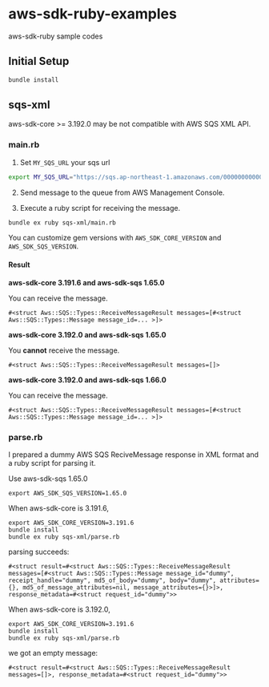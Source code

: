 # aws-sdk-ruby-examples

aws-sdk-ruby sample codes

## Initial Setup

```.sh
bundle install
```

## sqs-xml

aws-sdk-core >= 3.192.0 may be not compatible with AWS SQS XML API.

### main.rb

1. Set `MY_SQS_URL` your sqs url

```.sh
export MY_SQS_URL="https://sqs.ap-northeast-1.amazonaws.com/000000000000/my_sqs_url"
```

2. Send message to the queue from AWS Management Console.

3. Execute a ruby script for receiving the message.

```.sh
bundle ex ruby sqs-xml/main.rb
```

You can customize gem versions with `AWS_SDK_CORE_VERSION` and `AWS_SDK_SQS_VERSION`.

#### Result

**aws-sdk-core 3.191.6 and aws-sdk-sqs 1.65.0**

You can receive the message.

```
#<struct Aws::SQS::Types::ReceiveMessageResult messages=[#<struct Aws::SQS::Types::Message message_id=... >]>
```

**aws-sdk-core 3.192.0 and aws-sdk-sqs 1.65.0**

You **cannot** receive the message.

```
#<struct Aws::SQS::Types::ReceiveMessageResult messages=[]>
```

**aws-sdk-core 3.192.0 and aws-sdk-sqs 1.66.0**

You can receive the message.

```
#<struct Aws::SQS::Types::ReceiveMessageResult messages=[#<struct Aws::SQS::Types::Message message_id=... >]>
```

### parse.rb

I prepared a dummy AWS SQS ReciveMessage response in XML format and a ruby script for parsing it.

Use aws-sdk-sqs 1.65.0

```
export AWS_SDK_SQS_VERSION=1.65.0
```

When aws-sdk-core is 3.191.6, 

```
export AWS_SDK_CORE_VERSION=3.191.6
bundle install
bundle ex ruby sqs-xml/parse.rb
```

parsing succeeds:

```
#<struct result=#<struct Aws::SQS::Types::ReceiveMessageResult messages=[#<struct Aws::SQS::Types::Message message_id="dummy", receipt_handle="dummy", md5_of_body="dummy", body="dummy", attributes={}, md5_of_message_attributes=nil, message_attributes={}>]>, response_metadata=#<struct request_id="dummy">>
```

When aws-sdk-core is 3.192.0,

```
export AWS_SDK_CORE_VERSION=3.191.6
bundle install
bundle ex ruby sqs-xml/parse.rb
```

we got an empty message:

```
#<struct result=#<struct Aws::SQS::Types::ReceiveMessageResult messages=[]>, response_metadata=#<struct request_id="dummy">>
```
